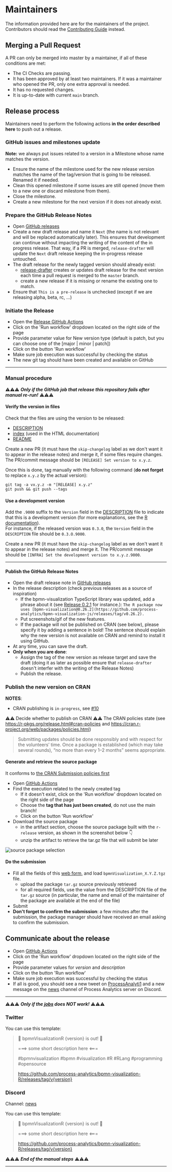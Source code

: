 # Maintainers

The information provided here are for the maintainers of the project. Contributors should read the [Contributing Guide](./CONTRIBUTING.md) instead.


## Merging a Pull Request

A PR can only be merged into master by a maintainer, if all of these conditions are met:

- The CI Checks are passing.
- It has been approved by at least two maintainers. If it was a maintainer who opened the PR, only one extra approval is needed.
- It has no requested changes.
- It is up-to-date with current `main` branch.

## Release process

Maintainers need to perform the following actions **in the order described here** to push out a release.

### GitHub issues and milestones update

**Note:** we always put issues related to a version in a Milestone whose name matches the version.

- Ensure the name of the milestone used for the new release version matches the name of the tag/version that is going to be released. Renamed it if needed.
- Clean this opened milestone if some issues are still opened (move them to a new one or discard milestone from them).
- Close the milestone.
- Create a new milestone for the next version if it does not already exist.

### Prepare the GitHub Release Notes

- Open [GitHub releases](https://github.com/process-analytics/bpmn-visualization-R/releases)
- Create a new draft release and name it `Next` (the name is not relevant and will be replaced automatically later).
  This ensures that development can continue without impacting the writing of the content of the in progress release. That way,
  if a PR is merged, `release-drafter` will update the `Next` draft release keeping the in-progress release untouched.
- The draft release for the newly tagged version should already exist:
  - [release-drafter](https://github.com/release-drafter/release-drafter) creates or updates draft release for the
    next version each time a pull request is merged to the `master` branch.
  - create a new release if it is missing or rename the existing one to match.
- Ensure that `This is a pre-release` is unchecked (except if we are releasing alpha, beta, rc, ...)

### Initiate the Release

- Open the [Release GitHub Actions](https://github.com/process-analytics/bpmn-visualization-R/actions/workflows/release.yml)
- Click on the 'Run workflow' dropdown located on the right side of the page
- Provide parameter value for New version type (default is patch, but you can choose one of the [major | minor | patch])
- Click on the button 'Run workflow'
- Make sure job execution was successful by checking the status
- The new git tag should have been created and available on GitHub

___

### Manual procedure

⚠️⚠️⚠️ _**Only if the GitHub job that release this repository fails after manual re-run!**_  ⚠️⚠️⚠️

#### Verify the version in files

Check that the files are using the version to be released:
- [DESCRIPTION](./DESCRIPTION)
- [index](./index.md) (used in the HTML documentation)
- [README](./README.md)

Create a new PR (it must have the `skip-changelog` label as we don't want it to appear in the release notes) and merge it,
if some files require changes. The PR/commit message should be `[RELEASE] Set version to x.y.z`.

Once this is done, tag manually with the following command (**do not forget** to replace `x.y.z` by the actual version):
``` 
git tag -a vx.y.z -m "[RELEASE] x.y.z"
git push && git push --tags
```

#### Use a development version

Add the `.9000` suffix to the `Version` field in the [DESCRIPTION](./DESCRIPTION) file to indicate that this is a development version (for more explanations, see the [R documentation](https://r-pkgs.org/release.html#post-release)).  
For instance, if the released version was `0.3.0`, the `Version` field in the `DESCRIPTION` file should be `0.3.O.9000`.

Create a new PR (it must have the `skip-changelog` label as we don't want it to appear in the release notes) and merge it.
The PR/commit message should be `[INFRA] Set the development version to x.y.z.9000`.

___

#### Publish the GitHub Release Notes

- Open the draft release note in [GitHub releases](https://github.com/process-analytics/bpmn-visualization-R/releases)
- In the release description (check previous releases as a source of inspiration)
  - If the bpmn-visualization TypeScript library was updated, add a phrase about it (see [Release 0.2.1](https://github.com/process-analytics/bpmn-visualization-R/releases/tag/v0.2.1) for instance.): `The R package now uses [bpmn-visualization@0.26.2](https://github.com/process-analytics/bpmn-visualization-js/releases/tag/v0.26.2).`
  - Put screenshots/gif of the new features.
  - If the package will not be published on CRAN (see below), please specify it by adding a sentence in bold! The sentence should explain why the new version is not available on CRAN and remind to install it using GitHub.
- At any time, you can save the draft.
- **Only when you are done**:
  - Assign the tag of the new version as release target and save the draft (doing it as later as possible ensure that `release-drafter` doesn't interfer with the writing of the Release Notes)
  - Publish the release.

### Publish the new version on CRAN

**NOTES**:
- CRAN publishing is `in-progress`, see [#10](https://github.com/process-analytics/bpmn-visualization-R/issues/10)

⚠️⚠️ Decide whether to publish on CRAN ⚠️⚠️
The CRAN policies state (see https://r-pkgs.org/release.html#cran-policies and https://cran.r-project.org/web/packages/policies.html)
> Submitting updates should be done responsibly and with respect for the volunteers’ time. Once a package is established (which may take several rounds), “no more than every 1–2 months” seems appropriate. 

#### Generate and retrieve the source package

It conforms to [the CRAN Submission policies first](https://cran.r-project.org/web/packages/policies.html#Submission)

- Open [GitHub Actions](https://github.com/process-analytics/bpmn-visualization-R/actions/workflows/R-CMD-check.yaml)
- Find the execution related to the newly created tag
  - If it doesn't exist, click on the 'Run workflow' dropdown located on the right side of the page
  - Choose the **tag that has just been created**, do not use the main branch!
  - Click on the button 'Run workflow'
- Download the source package
  - in the artifact section, choose the source package built with the `r-release` version, as shown in the screenshot below 👇
  - unzip the artifact to retrieve the tar.gz file that will submit be later

![source package selection](./doc/maintainers/release_cran_source_package.png)


#### Do the submission

- Fill all the fields of this [web form](https://xmpalantir.wu.ac.at/cransubmit/), and load `bpmnVisualization_X.Y.Z.tgz` file.
  - upload the package `tar.gz` source previously retrieved
  - for all required fields, use the value from the DESCRIPTION file of the `tar.gz` source (in particular, the name and email of the maintainer of the package are available at the end of the file)
- Submit
- **Don't forget to confirm the submission**: a few minutes after the submission, the package manager should have received an email asking to confirm the submission.

## Communicate about the release

- Open [GitHub Actions](https://github.com/process-analytics/bpmn-visualization-R/actions/workflows/announce-new-release.yml)
- Click on the 'Run workflow' dropdown located on the right side of the page
- Provide parameter values for _version_ and _description_
- Click on the button 'Run workflow'
- Make sure job execution was successful by checking the status
- If all is good, you should see a new tweet on [ProcessAnalyti1](https://twitter.com/ProcessAnalyti1) and a new message on the [news](https://discord.com/channels/1011911769607913562/1024329159033499780) channel of Process Analytics server on Discord.

___
⚠️⚠️⚠️ _**Only if the [jobs](https://github.com/process-analytics/bpmn-visualization-R/actions/workflows/announce-new-release.yml) does NOT work!**_  ⚠️⚠️⚠️
### Twitter

You can use this template:

> 📣 bpmnVisualizationR {version} is out! 🎉
>
> ===> some short description here <===
>
> #bpmnvisualization #bpmn #visualization #R #RLang #programming #opensource
>
> https://github.com/process-analytics/bpmn-visualization-R/releases/tag/v{version}

### Discord

Channel: [news](https://discord.com/channels/1011911769607913562/1024329159033499780)

You can use this template:

> 📣 bpmnVisualizationR {version} is out! 🎉
>
> ===> some short description here <===
>
> https://github.com/process-analytics/bpmn-visualization-R/releases/tag/v{version}

⚠️⚠️⚠️ _**End of the manual steps**_ ⚠️⚠️⚠️
___
